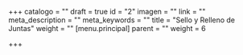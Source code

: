 +++
catalogo = ""
draft = true
id = "2"
imagen = ""
link = ""
meta_description = ""
meta_keywords = ""
title = "Sello y Relleno de Juntas"
weight = ""
[menu.principal]
parent = ""
weight = 6

+++
